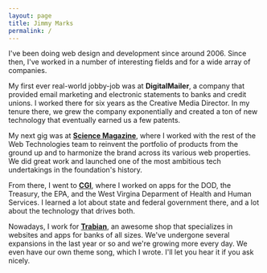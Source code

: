 ```yaml
---
layout: page
title: Jimmy Marks
permalink: /
---
```


I've been doing web design and development since around 2006. Since then, I've worked in a number of interesting fields and for a wide array of companies.

My first ever real-world jobby-job was at **DigitalMailer**, a company that provided email marketing and electronic statements to banks and credit unions. I worked there for six years as the Creative Media Director. In my tenure there, we grew the company exponentially and created a ton of new technology that eventually earned us a few patents.

My next gig was at **[Science Magazine](science.org)**, where I worked with the rest of the Web Technologies team to reinvent the portfolio of products from the ground up and to harmonize the brand across its various web properties. We did great work and launched one of the most ambitious tech undertakings in the foundation's history.

From there, I went to **[CGI](https://www.cgi.com/en)**, where I worked on apps for the DOD, the Treasury, the EPA, and the West Virgina Deparment of Health and Human Services. I learned a lot about state and federal government there, and a lot about the technology that drives both.

Nowadays, I work for **[Trabian](https://www.trabian.com)**, an awesome shop that specializes in websites and apps for banks of all sizes. We've undergone several expansions in the last year or so and we're growing more every day. We even have our own theme song, which I wrote. I'll let you hear it if you ask nicely.
